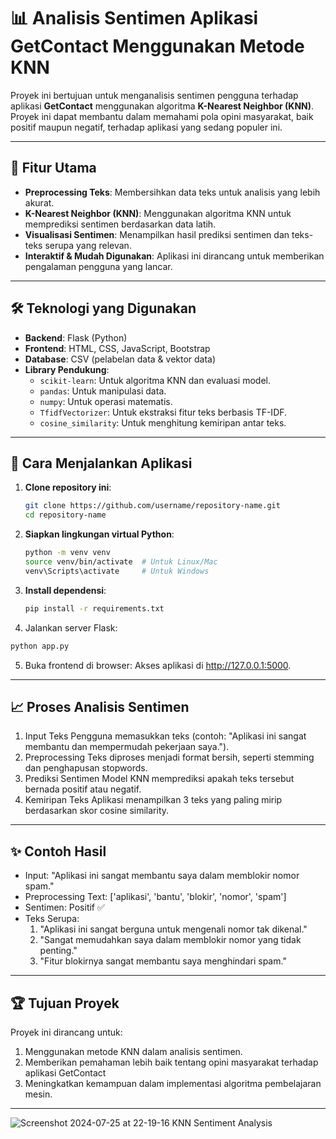 # 📊 Analisis Sentimen Aplikasi GetContact Menggunakan Metode KNN

Proyek ini bertujuan untuk menganalisis sentimen pengguna terhadap aplikasi **GetContact** menggunakan algoritma **K-Nearest Neighbor (KNN)**. Proyek ini dapat membantu dalam memahami pola opini masyarakat, baik positif maupun negatif, terhadap aplikasi yang sedang populer ini.

---

## 🚀 Fitur Utama
- **Preprocessing Teks**: Membersihkan data teks untuk analisis yang lebih akurat.
- **K-Nearest Neighbor (KNN)**: Menggunakan algoritma KNN untuk memprediksi sentimen berdasarkan data latih.
- **Visualisasi Sentimen**: Menampilkan hasil prediksi sentimen dan teks-teks serupa yang relevan.
- **Interaktif & Mudah Digunakan**: Aplikasi ini dirancang untuk memberikan pengalaman pengguna yang lancar.

---

## 🛠️ Teknologi yang Digunakan
- **Backend**: Flask (Python)  
- **Frontend**: HTML, CSS, JavaScript, Bootstrap  
- **Database**: CSV (pelabelan data & vektor data)  
- **Library Pendukung**:
  - `scikit-learn`: Untuk algoritma KNN dan evaluasi model.
  - `pandas`: Untuk manipulasi data.
  - `numpy`: Untuk operasi matematis.
  - `TfidfVectorizer`: Untuk ekstraksi fitur teks berbasis TF-IDF.
  - `cosine_similarity`: Untuk menghitung kemiripan antar teks.

---

## 🔧 Cara Menjalankan Aplikasi
1. **Clone repository ini**:
   ```bash
   git clone https://github.com/username/repository-name.git
   cd repository-name
2. **Siapkan lingkungan virtual Python**:
   ```bash
   python -m venv venv
   source venv/bin/activate  # Untuk Linux/Mac
   venv\Scripts\activate     # Untuk Windows
3. **Install dependensi**:
   ```bash
   pip install -r requirements.txt
4. Jalankan server Flask:
  ```bash
  python app.py
  ```
5. Buka frontend di browser:
Akses aplikasi di http://127.0.0.1:5000.

---

## 📈 Proses Analisis Sentimen
1. Input Teks
Pengguna memasukkan teks (contoh: "Aplikasi ini sangat membantu dan mempermudah pekerjaan saya.").
2. Preprocessing
Teks diproses menjadi format bersih, seperti stemming dan penghapusan stopwords.
3. Prediksi Sentimen
Model KNN memprediksi apakah teks tersebut bernada positif atau negatif.
4. Kemiripan Teks
Aplikasi menampilkan 3 teks yang paling mirip berdasarkan skor cosine similarity.

---

## ✨ Contoh Hasil
- Input: "Aplikasi ini sangat membantu saya dalam memblokir nomor spam."
- Preprocessing Text: ['aplikasi', 'bantu', 'blokir', 'nomor', 'spam']
- Sentimen: Positif ✅
- Teks Serupa:
  1. "Aplikasi ini sangat berguna untuk mengenali nomor tak dikenal."
  2. "Sangat memudahkan saya dalam memblokir nomor yang tidak penting."
  3. "Fitur blokirnya sangat membantu saya menghindari spam."

---

## 🏆 Tujuan Proyek
Proyek ini dirancang untuk:
1. Menggunakan metode KNN dalam analisis sentimen.
2. Memberikan pemahaman lebih baik tentang opini masyarakat terhadap aplikasi GetContact
3. Meningkatkan kemampuan dalam implementasi algoritma pembelajaran mesin.

---

![Screenshot 2024-07-25 at 22-19-16 KNN Sentiment Analysis](https://github.com/user-attachments/assets/e697180e-ea52-4280-8d63-2709d35eaa9d)
